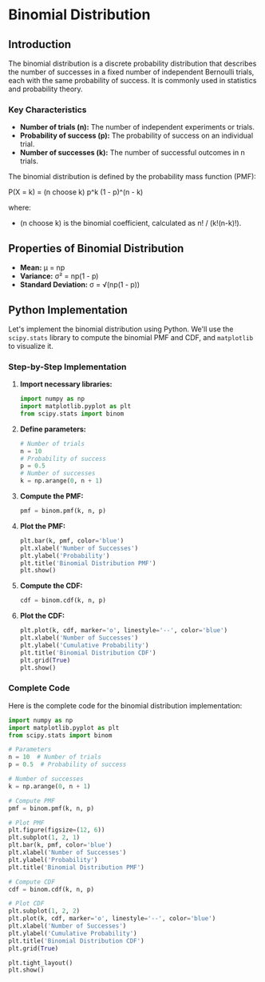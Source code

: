 # Binomial Distribution

## Introduction

The binomial distribution is a discrete probability distribution that describes the number of successes in a fixed number of independent Bernoulli trials, each with the same probability of success. It is commonly used in statistics and probability theory.

### Key Characteristics

- **Number of trials (n):** The number of independent experiments or trials.
- **Probability of success (p):** The probability of success on an individual trial.
- **Number of successes (k):** The number of successful outcomes in n trials.

The binomial distribution is defined by the probability mass function (PMF):

P(X = k) = (n choose k) p^k (1 - p)^(n - k)

where:
- (n choose k) is the binomial coefficient, calculated as n! / (k!(n-k)!).

## Properties of Binomial Distribution

- **Mean:** μ = np
- **Variance:** σ² = np(1 - p)
- **Standard Deviation:** σ = √(np(1 - p))

## Python Implementation

Let's implement the binomial distribution using Python. We'll use the `scipy.stats` library to compute the binomial PMF and CDF, and `matplotlib` to visualize it.

### Step-by-Step Implementation

1. **Import necessary libraries:**

    ```python
    import numpy as np
    import matplotlib.pyplot as plt
    from scipy.stats import binom
    ```

2. **Define parameters:**

    ```python
    # Number of trials
    n = 10
    # Probability of success
    p = 0.5
    # Number of successes
    k = np.arange(0, n + 1)
    ```

3. **Compute the PMF:**

    ```python
    pmf = binom.pmf(k, n, p)
    ```

4. **Plot the PMF:**

    ```python
    plt.bar(k, pmf, color='blue')
    plt.xlabel('Number of Successes')
    plt.ylabel('Probability')
    plt.title('Binomial Distribution PMF')
    plt.show()
    ```

5. **Compute the CDF:**

    ```python
    cdf = binom.cdf(k, n, p)
    ```

6. **Plot the CDF:**

    ```python
    plt.plot(k, cdf, marker='o', linestyle='--', color='blue')
    plt.xlabel('Number of Successes')
    plt.ylabel('Cumulative Probability')
    plt.title('Binomial Distribution CDF')
    plt.grid(True)
    plt.show()
    ```

### Complete Code

Here is the complete code for the binomial distribution implementation:

```python
import numpy as np
import matplotlib.pyplot as plt
from scipy.stats import binom

# Parameters
n = 10  # Number of trials
p = 0.5  # Probability of success

# Number of successes
k = np.arange(0, n + 1)

# Compute PMF
pmf = binom.pmf(k, n, p)

# Plot PMF
plt.figure(figsize=(12, 6))
plt.subplot(1, 2, 1)
plt.bar(k, pmf, color='blue')
plt.xlabel('Number of Successes')
plt.ylabel('Probability')
plt.title('Binomial Distribution PMF')

# Compute CDF
cdf = binom.cdf(k, n, p)

# Plot CDF
plt.subplot(1, 2, 2)
plt.plot(k, cdf, marker='o', linestyle='--', color='blue')
plt.xlabel('Number of Successes')
plt.ylabel('Cumulative Probability')
plt.title('Binomial Distribution CDF')
plt.grid(True)

plt.tight_layout()
plt.show()
